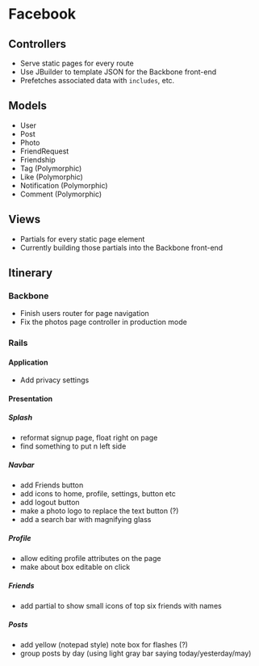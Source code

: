 # Facebook 

## Controllers
 * Serve static pages for every route
 * Use JBuilder to template JSON for the Backbone front-end
 * Prefetches associated data with `includes`, etc.

## Models
 * User
 * Post
 * Photo
 * FriendRequest
 * Friendship
 * Tag (Polymorphic)
 * Like (Polymorphic)
 * Notification (Polymorphic)
 * Comment (Polymorphic)

## Views
 * Partials for every static page element
 * Currently building those partials into the Backbone front-end


## Itinerary

### Backbone
  * Finish users router for page navigation
  * Fix the photos page controller in production mode

### Rails

#### Application
  * Add privacy settings
#### Presentation
##### Splash
  * reformat signup page, float right on page
  * find something to put n left side
##### Navbar
  * add Friends button
  * add icons to home, profile, settings, button etc
  * add logout button
  * make a photo logo to replace the text button (?)
  * add a search bar with magnifying glass
##### Profile
  * allow editing profile attributes on the page
  * make about box editable on click
##### Friends
  * add partial to show small icons of top six friends with names
##### Posts
  * add yellow (notepad style) note box for flashes (?)
  * group posts by day (using light gray bar saying today/yesterday/may)
